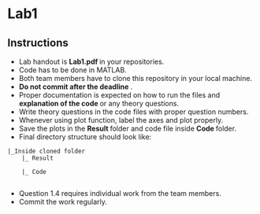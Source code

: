 # Lab1

## Instructions
- Lab handout is <strong> Lab1.pdf </strong> in your repositories.
- Code has to be done in MATLAB.
- Both team members have to clone this repository in your local machine.
- <strong> Do not commit after the deadline </strong>.
- Proper documentation is expected on how to run the files and <strong> explanation of the code </strong> or any theory questions.
- Write theory questions in the code files with proper question numbers.
- Whenever using plot function, label the axes and plot properly.
- Save the plots in the <strong> Result </strong> folder and code file inside <strong> Code </strong> folder.
- Final directory structure should look like: <br>
```
|_Inside cloned folder
    |_ Result
               
    |_ Code
               
```
- Question 1.4 requires individual work from the team members. 
- Commit the work regularly.